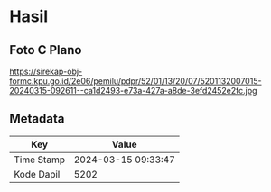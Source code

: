 # Hasil

## Foto C Plano

https://sirekap-obj-formc.kpu.go.id/2e06/pemilu/pdpr/52/01/13/20/07/5201132007015-20240315-092611--ca1d2493-e73a-427a-a8de-3efd2452e2fc.jpg


## Metadata

| Key        | Value               |
| ---------- | ------------------- |
| Time Stamp | 2024-03-15 09:33:47 |
| Kode Dapil | 5202                |



